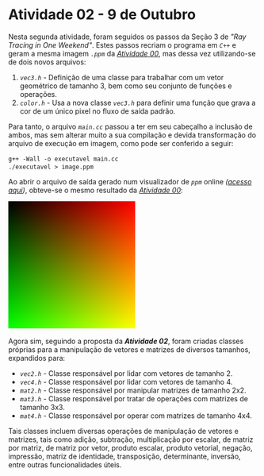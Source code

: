 # Atividade 02 - 9 de Outubro

Nesta segunda atividade, foram seguidos os passos da Seção 3 de _"Ray Tracing in One Weekend"_. Estes passos recriam o programa em _`C++`_ e geram a mesma imagem _`.ppm`_ da _[Atividade 00](https://github.com/Arth-Felipe/ComputacaoGrafica/tree/main/Atividade%2000%20-%2002.10)_, mas dessa vez utilizando-se de dois novos arquivos:

1. _`vec3.h`_ - Definição de uma classe para trabalhar com um vetor geométrico de tamanho 3, bem como seu conjunto de funções e operações.
2. _`color.h`_ - Usa a nova classe _`vec3.h`_ para definir uma função que grava a cor de um único pixel no fluxo de saída padrão.

Para tanto, o arquivo _`main.cc`_ passou a ter em seu cabeçalho a inclusão de ambos, mas sem alterar muito a sua compilação e devida transformação do arquivo de execução em imagem, como pode ser conferido a seguir:

```
g++ -Wall -o executavel main.cc
./executavel > image.ppm
```

Ao abrir o arquivo de saída gerado num visualizador de _`ppm`_ online _([acesso aqui](https://www.cs.rhodes.edu/welshc/COMP141_F16/ppmReader.html))_, obteve-se o mesmo resultado da _[Atividade 00](https://github.com/Arth-Felipe/ComputacaoGrafica/tree/main/Atividade%2000%20-%2002.10)_:

![Imagem de Resultado da Atividade 00](/Atividade%2000%20-%2002.10/image-result.png)

Agora sim, seguindo a proposta da ___Atividade 02___, foram criadas classes próprias para a manipulação de vetores e matrizes de diversos tamanhos, expandidos para:

- _`vec2.h`_ - Classe responsável por lidar com vetores de tamanho 2.
- _`vec4.h`_ - Classe responsável por lidar com vetores de tamanho 4.
- _`mat2.h`_ - Classe responsável por manipular matrizes de tamanho 2x2.
- _`mat3.h`_ - Classe responsável por tratar de operações com matrizes de tamanho 3x3.
- _`mat4.h`_ - Classe responsável por operar com matrizes de tamanho 4x4.

Tais classes incluem diversas operações de manipulação de vetores e matrizes, tais como adição, subtração, multiplicação por escalar, de matriz por matriz, de matriz por vetor, produto escalar, produto vetorial, negação, impressão, matriz de identidade, transposição, determinante, inversão, entre outras funcionalidades úteis.